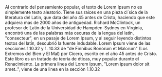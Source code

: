 Al contrario del pensamiento popular, el texto de Lorem Ipsum no es simplemente texto aleatorio.
Tiene sus raices en una pieza cl´sica de la literatura del Latin, que data del año 45 antes de Cristo, 
haciendo que este adquiera mas de 2000 años de antiguedad. Richard McClintock, un profesor de Latin de la Universidad de 
Hampden-Sydney en Virginia, encontró una de las palabras más oscuras de la lengua del latín, "consecteur", en un pasaje de Lorem 
Ipsum, y al seguir leyendo distintos textos del latín, descubrió la fuente indudable. Lorem Ipsum viene de las secciones 1.10.32 y 1.
10.33 de "de Finnibus Bonorum et Malorum" (Los Extremos del Bien y El Mal) por Cicero, escrito en el año 45 antes de Cristo. Este 
libro es un tratado de teoría de éticas, muy popular durante el Renacimiento. La primera linea del Lorem Ipsum, "Lorem ipsum dolor sit 
amet..", viene de una linea en la sección 1.10.32